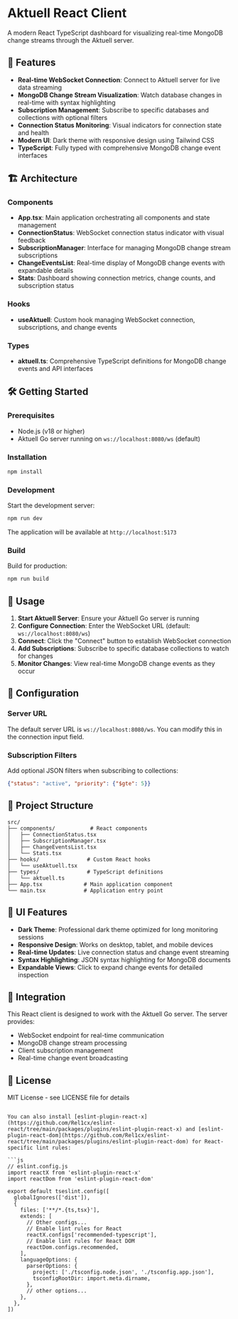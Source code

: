 # Aktuell React Client

A modern React TypeScript dashboard for visualizing real-time MongoDB change streams through the Aktuell server.

## 🚀 Features

- **Real-time WebSocket Connection**: Connect to Aktuell server for live data streaming
- **MongoDB Change Stream Visualization**: Watch database changes in real-time with syntax highlighting
- **Subscription Management**: Subscribe to specific databases and collections with optional filters
- **Connection Status Monitoring**: Visual indicators for connection state and health
- **Modern UI**: Dark theme with responsive design using Tailwind CSS
- **TypeScript**: Fully typed with comprehensive MongoDB change event interfaces

## 🏗️ Architecture

### Components

- **App.tsx**: Main application orchestrating all components and state management
- **ConnectionStatus**: WebSocket connection status indicator with visual feedback
- **SubscriptionManager**: Interface for managing MongoDB change stream subscriptions
- **ChangeEventsList**: Real-time display of MongoDB change events with expandable details
- **Stats**: Dashboard showing connection metrics, change counts, and subscription status

### Hooks

- **useAktuell**: Custom hook managing WebSocket connection, subscriptions, and change events

### Types

- **aktuell.ts**: Comprehensive TypeScript definitions for MongoDB change events and API interfaces

## 🛠️ Getting Started

### Prerequisites

- Node.js (v18 or higher)
- Aktuell Go server running on `ws://localhost:8080/ws` (default)

### Installation

```bash
npm install
```

### Development

Start the development server:

```bash
npm run dev
```

The application will be available at `http://localhost:5173`

### Build

Build for production:

```bash
npm run build
```

## 🎯 Usage

1. **Start Aktuell Server**: Ensure your Aktuell Go server is running
2. **Configure Connection**: Enter the WebSocket URL (default: `ws://localhost:8080/ws`)
3. **Connect**: Click the "Connect" button to establish WebSocket connection
4. **Add Subscriptions**: Subscribe to specific database collections to watch for changes
5. **Monitor Changes**: View real-time MongoDB change events as they occur

## 🔧 Configuration

### Server URL
The default server URL is `ws://localhost:8080/ws`. You can modify this in the connection input field.

### Subscription Filters
Add optional JSON filters when subscribing to collections:
```json
{"status": "active", "priority": {"$gte": 5}}
```

## 📁 Project Structure

```
src/
├── components/           # React components
│   ├── ConnectionStatus.tsx
│   ├── SubscriptionManager.tsx
│   ├── ChangeEventsList.tsx
│   └── Stats.tsx
├── hooks/               # Custom React hooks
│   └── useAktuell.tsx
├── types/               # TypeScript definitions
│   └── aktuell.ts
├── App.tsx             # Main application component
└── main.tsx            # Application entry point
```

## 🎨 UI Features

- **Dark Theme**: Professional dark theme optimized for long monitoring sessions
- **Responsive Design**: Works on desktop, tablet, and mobile devices
- **Real-time Updates**: Live connection status and change event streaming
- **Syntax Highlighting**: JSON syntax highlighting for MongoDB documents
- **Expandable Views**: Click to expand change events for detailed inspection

## 🔗 Integration

This React client is designed to work with the Aktuell Go server. The server provides:
- WebSocket endpoint for real-time communication
- MongoDB change stream processing
- Client subscription management
- Real-time change event broadcasting

## 📝 License

MIT License - see LICENSE file for details
```

You can also install [eslint-plugin-react-x](https://github.com/Rel1cx/eslint-react/tree/main/packages/plugins/eslint-plugin-react-x) and [eslint-plugin-react-dom](https://github.com/Rel1cx/eslint-react/tree/main/packages/plugins/eslint-plugin-react-dom) for React-specific lint rules:

```js
// eslint.config.js
import reactX from 'eslint-plugin-react-x'
import reactDom from 'eslint-plugin-react-dom'

export default tseslint.config([
  globalIgnores(['dist']),
  {
    files: ['**/*.{ts,tsx}'],
    extends: [
      // Other configs...
      // Enable lint rules for React
      reactX.configs['recommended-typescript'],
      // Enable lint rules for React DOM
      reactDom.configs.recommended,
    ],
    languageOptions: {
      parserOptions: {
        project: ['./tsconfig.node.json', './tsconfig.app.json'],
        tsconfigRootDir: import.meta.dirname,
      },
      // other options...
    },
  },
])
```

